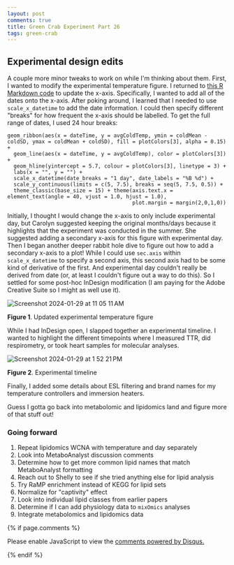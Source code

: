 ```yaml
---
layout: post
comments: true
title: Green Crab Experiment Part 26
tags: green-crab
---
```


## Experimental design edits

A couple more minor tweaks to work on while I'm thinking about them. First, I wanted to modify the experimental temperature figure. I returned to [this R Markdown code](https://github.com/yaaminiv/green-crab-metabolomics/blob/main/code/01-temp-conditions.Rmd) to update the x-axis. Specifically, I wanted to add all of the dates onto the x-axis. After poking around, I learned that I needed to use `scale_x_datetime` to add the date information. I could then specify different "breaks" for how frequent the x-axis should be labelled. To get the full range of dates, I used 24 hour breaks:

```
geom_ribbon(aes(x = dateTime, y = avgColdTemp, ymin = coldMean - coldSD, ymax = coldMean + coldSD), fill = plotColors[3], alpha = 0.15) +
  geom_line(aes(x = dateTime, y = avgColdTemp), color = plotColors[3]) +
  geom_hline(yintercept = 5.7, colour = plotColors[3], linetype = 3) +
  labs(x = "", y = "") +
  scale_x_datetime(date_breaks = "1 day", date_labels = "%B %d") +
  scale_y_continuous(limits = c(5, 7.5), breaks = seq(5, 7.5, 0.5)) +
  theme_classic(base_size = 15) + theme(axis.text.x = element_text(angle = 40, vjust = 1.0, hjust = 1.0),
                                        plot.margin = margin(2,0,1,0))
```

Initially, I thought I would change the x-axis to only include experimental day, but Carolyn suggested keeping the original months/days because it highlights that the experiment was conducted in the summer. She suggested adding a secondary x-axis for this figure with experimental day. Then I began another deeper rabbit hole dive to figure out how to add a secondary x-axis to a plot! While I could use `sec.axis` within `scale_x_datetime` to specify a second axis, this second axis had to be some kind of derivative of the first. And experimental day couldn't really be derived from date (or, at least I couldn't figure out a way to do this). So I settled for some post-hoc InDesign modification (I am paying for the Adobe Creative Suite so I might as well use it).

![Screenshot 2024-01-29 at 11 05 11 AM](https://github.com/yaaminiv/green-crab-metabolomics/assets/22335838/c895273b-5416-4f28-83ff-ecb879537e68)

**Figure 1**. Updated experimental temperature figure

While I had InDesign open, I slapped together an experimental timeline. I wanted to highlight the different timepoints where I measured TTR, did respirometry, or took heart samples for molecular analyses.

![Screenshot 2024-01-29 at 1 52 21 PM](https://github.com/yaaminiv/green-crab-metabolomics/assets/22335838/453c85eb-29f0-4608-904e-d9d5ac92dedd)

**Figure 2**. Experimental timeline

Finally, I added some details about ESL filtering and brand names for my temperature controllers and immersion heaters.

Guess I gotta go back into metabolomic and lipidomics land and figure more of that stuff out!


### Going forward

1. Repeat lipidomics WCNA with temperature and day separately
4. Look into MetaboAnalyst discussion comments
5. Determine how to get more common lipid names that match MetaboAnalyst formatting
6. Reach out to Shelly to see if she tried anything else for lipid analysis
7. Try RaMP enrichment instead of KEGG for lipid sets
6. Normalize for "captivity" effect
7. Look into individual lipid classes from earlier papers
8. Determine if I can add physiology data to `mixOmics` analyses
9. Integrate metabolomics and lipidomics data

{% if page.comments %}

<div id="disqus_thread"></div>
<script>

/**
*  RECOMMENDED CONFIGURATION VARIABLES: EDIT AND UNCOMMENT THE SECTION BELOW TO INSERT DYNAMIC VALUES FROM YOUR PLATFORM OR CMS.
*  LEARN WHY DEFINING THESE VARIABLES IS IMPORTANT: https://disqus.com/admin/universalcode/#configuration-variables*/
/*
var disqus_config = function () {
this.page.url = PAGE_URL;  // Replace PAGE_URL with your page's canonical URL variable
this.page.identifier = PAGE_IDENTIFIER; // Replace PAGE_IDENTIFIER with your page's unique identifier variable
};
*/
(function() { // DON'T EDIT BELOW THIS LINE
var d = document, s = d.createElement('script');
s.src = 'https://the-responsible-grad-student.disqus.com/embed.js';
s.setAttribute('data-timestamp', +new Date());
(d.head || d.body).appendChild(s);
})();
</script>
<noscript>Please enable JavaScript to view the <a href="https://disqus.com/?ref_noscript">comments powered by Disqus.</a></noscript>

{% endif %}

<script id="dsq-count-scr" src="//the-responsible-grad-student.disqus.com/count.js" async></script>

